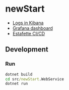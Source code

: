 # newStart

 - [Logs in Kibana](https://kibana.prd.travix.com/app/kibana#/discover?_g=()&_a=(columns:!(loglevel,messagetype,message),index:'550ed320-893f-11e8-968b-33997cc06b41',interval:auto,query:(language:lucene,query:'source.appname:foo'),sort:!(_score,desc)))
 - [Grafana dashboard](https://grafana-production.travix.com/d/TrGPEtamz/asp-net-core-app-wip?var-app=foo)
 - [Estafette CI/CD](https://estafette.travix.com/pipelines/bitbucket.org/xivart/newstart)

## Development

### Run

```cmd
dotnet build
cd src/newStart.WebService
dotnet run
```
